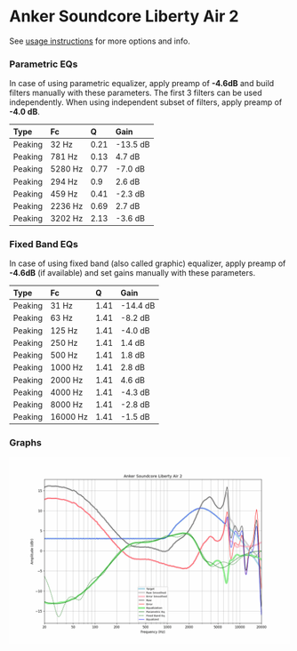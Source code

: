 # Anker Soundcore Liberty Air 2
See [usage instructions](https://github.com/jaakkopasanen/AutoEq#usage) for more options and info.

### Parametric EQs
In case of using parametric equalizer, apply preamp of **-4.6dB** and build filters manually
with these parameters. The first 3 filters can be used independently.
When using independent subset of filters, apply preamp of **-4.0 dB**.

| Type    | Fc      |    Q | Gain     |
|:--------|:--------|:-----|:---------|
| Peaking | 32 Hz   | 0.21 | -13.5 dB |
| Peaking | 781 Hz  | 0.13 | 4.7 dB   |
| Peaking | 5280 Hz | 0.77 | -7.0 dB  |
| Peaking | 294 Hz  | 0.9  | 2.6 dB   |
| Peaking | 459 Hz  | 0.41 | -2.3 dB  |
| Peaking | 2236 Hz | 0.69 | 2.7 dB   |
| Peaking | 3202 Hz | 2.13 | -3.6 dB  |

### Fixed Band EQs
In case of using fixed band (also called graphic) equalizer, apply preamp of **-4.6dB**
(if available) and set gains manually with these parameters.

| Type    | Fc       |    Q | Gain     |
|:--------|:---------|:-----|:---------|
| Peaking | 31 Hz    | 1.41 | -14.4 dB |
| Peaking | 63 Hz    | 1.41 | -8.2 dB  |
| Peaking | 125 Hz   | 1.41 | -4.0 dB  |
| Peaking | 250 Hz   | 1.41 | 1.4 dB   |
| Peaking | 500 Hz   | 1.41 | 1.8 dB   |
| Peaking | 1000 Hz  | 1.41 | 2.8 dB   |
| Peaking | 2000 Hz  | 1.41 | 4.6 dB   |
| Peaking | 4000 Hz  | 1.41 | -4.3 dB  |
| Peaking | 8000 Hz  | 1.41 | -2.8 dB  |
| Peaking | 16000 Hz | 1.41 | -1.5 dB  |

### Graphs
![](./Anker%20Soundcore%20Liberty%20Air%202.png)